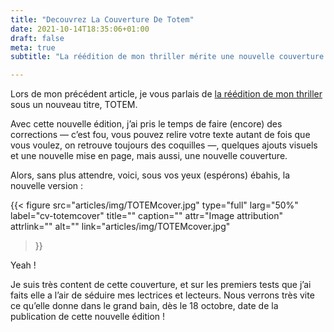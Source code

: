 ```yaml
---
title: "Decouvrez La Couverture De Totem"
date: 2021-10-14T18:35:06+01:00
draft: false
meta: true
subtitle: "La réédition de mon thriller mérite une nouvelle couverture."

---
```




Lors de mon précédent article, je vous parlais de [la réédition de mon thriller](articles/la-douzieme-victime-nouvelle-edition/) sous un nouveau titre, TOTEM.

Avec cette nouvelle édition, j’ai pris le temps de faire (encore) des corrections — c’est fou, vous pouvez relire votre texte autant de fois que vous voulez, on retrouve toujours des coquilles —, quelques ajouts visuels et une nouvelle mise en page, mais aussi, une nouvelle couverture.

Alors, sans plus attendre, voici, sous vos yeux (espérons) ébahis, la nouvelle version :  

{{< figure
  src="articles/img/TOTEMcover.jpg"
  type="full"
  larg="50%"
  label="cv-totemcover"
  title=""
  caption=""
  attr="Image attribution"
  attrlink=""
  alt=""
  link="articles/img/TOTEMcover.jpg"
 >}}

Yeah !

Je suis très content de cette couverture, et sur les premiers tests que j’ai faits elle a l’air de séduire mes lectrices et lecteurs. Nous verrons très vite ce qu’elle donne dans le grand bain, dès le 18 octobre, date de la publication de cette nouvelle édition !

